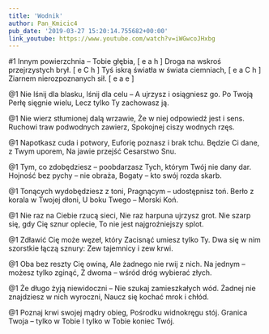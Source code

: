 ```yaml
---
title: 'Wodnik'
author: Pan_Kmicic4
pub_date: '2019-03-27 15:20:14.755682+00:00'
link_youtube: https://www.youtube.com/watch?v=iWGwcoJHxbg
---
```


#1
Innym powierzchnia – Tobie głębia, [ e a h ]
Droga na wskroś przejrzystych brył. [ e C h ]
Tyś iskrą światła w świata ciemniach, [ e a C h ]
Ziarnem nierozpoznanych sił. [ e a e ]

@1
Nie lśnij dla blasku, lśnij dla celu –
A ujrzysz i osiągniesz go.
Po Twoją Perłę sięgnie wielu,
Lecz tylko Ty zachowasz ją.

@1
Nie wierz stłumionej dalą wrzawie,
Że w niej odpowiedź jest i sens.
Ruchowi traw podwodnych zawierz,
Spokojnej ciszy wodnych rzęs.

@1
Napotkasz cuda i potwory,
Euforię poznasz i brak tchu.
Będzie Ci dane, z Twym uporem,
Na jawie przejść Cesarstwo Snu.

@1
Tym, co zdobędziesz – poobdarzasz
Tych, którym Twój nie dany dar.
Hojność bez pychy – nie obraża,
Bogaty – kto swój rozda skarb.

@1
Tonących wydobędziesz z toni,
Pragnącym – udostępnisz toń.
Berło z korala w Twojej dłoni,
U boku Twego – Morski Koń.

@1
Nie raz na Ciebie rzucą sieci,
Nie raz harpuna ujrzysz grot.
Nie szarp się, gdy Cię sznur oplecie,
To nie jest najgroźniejszy splot.

@1
Zdławić Cię może węzeł, który
Zacisnąć umiesz tylko Ty.
Dwa się w nim szorstkie łączą sznury:
Zew tajemnicy i zew krwi.

@1
Oba bez reszty Cię owiną,
Ale żadnego nie rwij z nich.
Na jednym – możesz tylko zginąć,
Z dwoma – wśród dróg wybierać złych.

@1
Że długo żyją niewidoczni –
Nie szukaj zamieszkałych wód.
Żadnej nie znajdziesz w nich wyroczni,
Naucz się kochać mrok i chłód.

@1
Poznaj krwi swojej mądry obieg,
Pośrodku widnokręgu stój.
Granica Twoja – tylko w Tobie
I tylko w Tobie koniec Twój.
